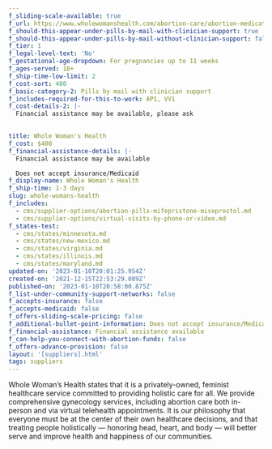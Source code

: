 ```yaml
---
f_sliding-scale-available: true
f_url: https://www.wholewomanshealth.com/abortion-care/abortion-medication-by-mail/
f_should-this-appear-under-pills-by-mail-with-clinician-support: true
f_should-this-appear-under-pills-by-mail-without-clinician-support: false
f_tier: 1
f_legal-level-text: 'No'
f_gestational-age-dropdown: For pregnancies up to 11 weeks
f_ages-served: 18+
f_ship-time-low-limit: 2
f_cost-sort: 400
f_basic-category-2: Pills by mail with clinician support
f_includes-required-for-this-to-work: AP1, VV1
f_cost-details-2: |-
  Financial assistance may be available, please ask

  ‍
title: Whole Woman's Health
f_cost: $400
f_financial-assistance-details: |-
  Financial assistance may be available

  Does not accept insurance/Medicaid
f_display-name: Whole Woman's Health
f_ship-time: 1-3 days
slug: whole-womans-health
f_includes:
  - cms/supplier-options/abortion-pills-mifepristone-misoprostol.md
  - cms/supplier-options/virtual-visits-by-phone-or-video.md
f_states-test:
  - cms/states/minnesota.md
  - cms/states/new-mexico.md
  - cms/states/virginia.md
  - cms/states/illinois.md
  - cms/states/maryland.md
updated-on: '2023-01-10T20:01:25.954Z'
created-on: '2021-12-15T22:53:29.089Z'
published-on: '2023-01-10T20:58:00.875Z'
f_list-under-community-support-networks: false
f_accepts-insurance: false
f_accepts-medicaid: false
f_offers-sliding-scale-pricing: false
f_additional-bullet-point-information: Does not accept insurance/Medicaid
f_financial-assistance: Financial assistance available
f_can-help-you-connect-with-abortion-funds: false
f_offers-advance-provision: false
layout: '[suppliers].html'
tags: suppliers
---
```


Whole Woman’s Health states that it is a privately-owned, feminist healthcare service committed to providing holistic care for all. We provide comprehensive gynecology services, including abortion care both in-person and via virtual telehealth appointments. It is our philosophy that everyone must be at the center of their own healthcare decisions, and that treating people holistically — honoring head, heart, and body — will better serve and improve health and happiness of our communities.

‍
